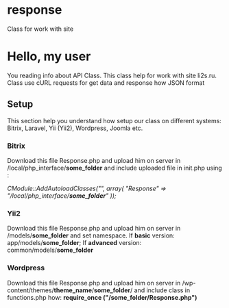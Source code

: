 # response
Class for work with site

# Hello, my user

You reading info about API Class. This class help for work with site li2s.ru. Class use cURL requests for get data and response how JSON format

## Setup

This section help you understand how setup our class on different systems: Bitrix, Laravel, Yii (Yii2), Wordpress, Joomla etc.
### Bitrix
Download this file Response.php and upload him on server in /local/php_interface/**some_folder** and include uploaded file in init.php using :

*CModule::AddAutoloadClasses("", array(
	"Response" => "/local/php_interface/**some_folder**"
));*
### Yii2
Download this file Response.php and upload him on server in /models/**some_folder** and set namespace.
If **basic** version: app/models/**some_folder**;
If **advanced** version: common/models/**some_folder**
### Wordpress
Download this file Response.php and upload him on server in /wp-content/themes/**theme_name**/**some_folder**/ and include class in functions.php how:
**require_once ("/some_folder/Response.php")**
